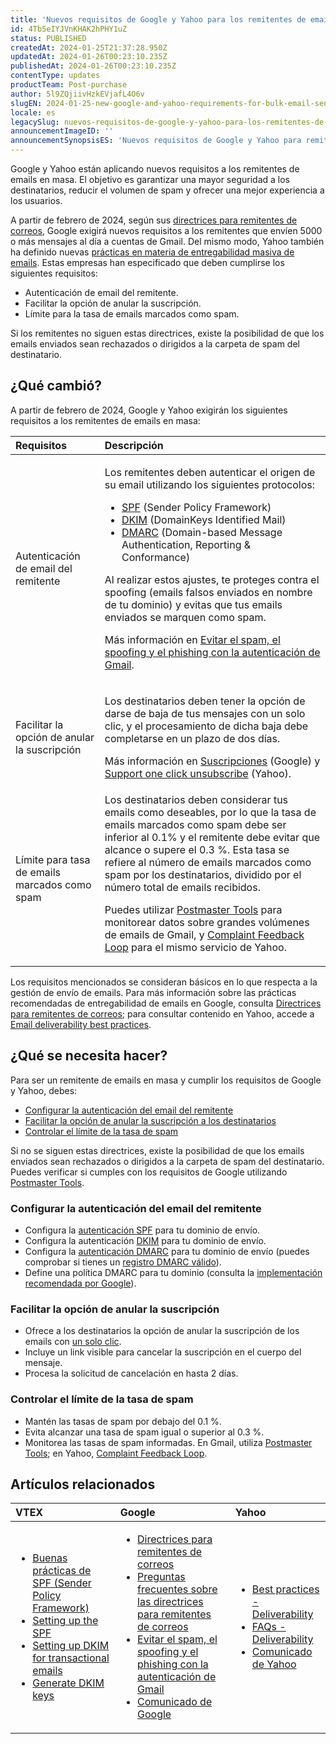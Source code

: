 ```yaml
---
title: 'Nuevos requisitos de Google y Yahoo para los remitentes de emails en masa'
id: 4Tb5eIYJVnKHAK2hPHY1uZ
status: PUBLISHED
createdAt: 2024-01-25T21:37:28.950Z
updatedAt: 2024-01-26T00:23:10.235Z
publishedAt: 2024-01-26T00:23:10.235Z
contentType: updates
productTeam: Post-purchase
author: 5l9ZQjiivHzkEVjafL4O6v
slugEN: 2024-01-25-new-google-and-yahoo-requirements-for-bulk-email-senders
locale: es
legacySlug: nuevos-requisitos-de-google-y-yahoo-para-los-remitentes-de-emails-en-masa
announcementImageID: ''
announcementSynopsisES: 'Nuevos requisitos de Google y Yahoo para remitentes de emails en masa.'
---
```


Google y Yahoo están aplicando nuevos requisitos a los remitentes de emails en masa. El objetivo es garantizar una mayor seguridad a los destinatarios, reducir el volumen de spam y ofrecer una mejor experiencia a los usuarios.

A partir de febrero de 2024, según sus [directrices para remitentes de correos](https://support.google.com/a/answer/81126?hl=es&visit_id=638412075303779567-3830782619&rd=1), Google exigirá nuevos requisitos a los remitentes que envíen 5000 o más mensajes al día a cuentas de Gmail. Del mismo modo, Yahoo también ha definido nuevas [prácticas en materia de entregabilidad masiva de emails](https://senders.yahooinc.com/best-practices/). Estas empresas han especificado que deben cumplirse los siguientes requisitos:

* Autenticación de email del remitente.
* Facilitar la opción de anular la suscripción.
* Límite para la tasa de emails marcados como spam.

Si los remitentes no siguen estas directrices, existe la posibilidad de que los emails enviados sean rechazados o dirigidos a la carpeta de spam del destinatario.

## ¿Qué cambió?

A partir de febrero de 2024, Google y Yahoo exigirán los siguientes requisitos a los remitentes de emails en masa:

| **Requisitos** | **Descripción** |
| :--- | :--- |
| Autenticación de email del remitente | <p>Los remitentes deben autenticar el origen de su email utilizando los siguientes protocolos:</p><p><ul><li><a href="https://support.google.com/a/answer/33786?sjid=4150033421619503412-SA">SPF</a> (Sender Policy Framework)</li><li><a href="https://support.google.com/a/answer/174124?sjid=4150033421619503412-SA">DKIM</a> (DomainKeys Identified Mail)</li><li><a href="https://support.google.com/a/answer/2466580?sjid=4150033421619503412-SA">DMARC</a> (Domain-based Message Authentication, Reporting & Conformance)</li></ul></p><p>Al realizar estos ajustes, te proteges contra el spoofing (emails falsos enviados en nombre de tu dominio) y evitas que tus emails enviados se marquen como spam.</p><p>Más información en <a href="https://support.google.com/a/answer/10583557?hl=es#:~:text=La%20autenticaci%C3%B3n%20tambi%C3%A9n%20ayuda%20a,mensajes%20pueden%20marcarlos%20como%20spam.">Evitar el spam, el spoofing y el phishing con la autenticación de Gmail</a>.</p> |
| Facilitar la opción de anular la suscripción | <p>Los destinatarios deben tener la opción de darse de baja de tus mensajes con un solo clic, y el procesamiento de dicha baja debe completarse en un plazo de dos días.</p><p>Más información en <a href="https://support.google.com/mail/answer/81126#subscriptions">Suscripciones</a> (Google) y <a href="https://blog.postmaster.yahooinc.com/post/182917670818/dont-want-to-be-marked-as-spam-support-one-click">Support one click unsubscribe</a> (Yahoo).</p> |
| Límite para tasa de emails marcados como spam | Los destinatarios deben considerar tus emails como deseables, por lo que la tasa de emails marcados como spam debe ser inferior al 0.1% y el remitente debe evitar que alcance o supere el 0.3 %. Esta tasa se refiere al número de emails marcados como spam por los destinatarios, dividido por el número total de emails recibidos.<p>Puedes utilizar <a href="https://support.google.com/mail/answer/14289100">Postmaster Tools</a> para monitorear datos sobre grandes volúmenes de emails de Gmail, y <a href="https://senders.yahooinc.com/complaint-feedback-loop/">Complaint Feedback Loop</a> para el mismo servicio de Yahoo.</p> |

Los requisitos mencionados se consideran básicos en lo que respecta a la gestión de envío de emails. Para más información sobre las prácticas recomendadas de entregabilidad de emails en Google, consulta [Directrices para remitentes de correos](https://support.google.com/a/answer/81126?hl=es&visit_id=638412075303779567-3830782619&rd=1); para consultar contenido en Yahoo, accede a [Email deliverability best practices](https://senders.yahooinc.com/best-practices/).

## ¿Qué se necesita hacer?

Para ser un remitente de emails en masa y cumplir los requisitos de Google y Yahoo, debes:

* [Configurar la autenticación del email del remitente](#configurar-la-autenticacion-del-email-del-remitente)
* [Facilitar la opción de anular la suscripción a los destinatarios](#facilitar-la-opcion-de-anular-la-suscripcion)
* [Controlar el límite de la tasa de spam](#controlar-el-limite-de-la-tasa-de-spam)

Si no se siguen estas directrices, existe la posibilidad de que los emails enviados sean rechazados o dirigidos a la carpeta de spam del destinatario. Puedes verificar si cumples con los requisitos de Google utilizando [Postmaster Tools](https://support.google.com/mail/answer/14289100).

### Configurar la autenticación del email del remitente

* Configura la [autenticación SPF](https://support.google.com/a/answer/33786?sjid=4150033421619503412-SA) para tu dominio de envío.
* Configura la autenticación [DKIM](https://support.google.com/a/answer/174124?sjid=4150033421619503412-SA) para tu dominio de envío.
* Configura la [autenticación DMARC](https://support.google.com/a/answer/2466580?hl=es#dmarc-setup) para tu dominio de envío (puedes comprobar si tienes un [registro DMARC válido](https://dmarcian.com/dmarc-inspector/)).
* Define una política DMARC para tu dominio (consulta la [implementación recomendada por Google](https://support.google.com/a/answer/10032473?hl=es)).

### Facilitar la opción de anular la suscripción

* Ofrece a los destinatarios la opción de anular la suscripción de los emails con [un solo clic](https://blog.postmaster.yahooinc.com/post/182917670818/dont-want-to-be-marked-as-spam-support-one-click).
* Incluye un link visible para cancelar la suscripción en el cuerpo del mensaje.
* Procesa la solicitud de cancelación en hasta 2 días.

### Controlar el límite de la tasa de spam

* Mantén las tasas de spam por debajo del 0.1 %.
* Evita alcanzar una tasa de spam igual o superior al 0.3 %.
* Monitorea las tasas de spam informadas. En Gmail, utiliza [Postmaster Tools](https://gmail.com/postmaster); en Yahoo, [Complaint Feedback Loop](https://senders.yahooinc.com/complaint-feedback-loop/).

## Artículos relacionados

| **VTEX** | **Google** | **Yahoo** |
| :--- | :--- | :--- |
| <p><ul><li><a href="https://help.vtex.com/es/tutorial/best-practices-on-spf--42t0lkl2VyC6Yewc4wA6wI">Buenas prácticas de SPF (Sender Policy Framework)</a></li><li><a href="https://developers.vtex.com/docs/guides/setting-up-the-spf">Setting up the SPF</a></li><li><a href="https://developers.vtex.com/docs/guides/setting-up-dkim-for-transactional-emails">Setting up DKIM for transactional emails</a></li><li><a href="https://developers.vtex.com/docs/api-reference/message-center-api#post-/api/mail-service/pvt/providers/-EmailProvider-/dkim">Generate DKIM keys</a></li></ul></p> | <p><ul><li><a href="https://support.google.com/a/answer/81126?hl=es&visit_id=638412075303779567-3830782619&rd=1">Directrices para remitentes de correos</a></li><li><a href="https://support.google.com/a/answer/14229414?hl=es-bo">Preguntas frecuentes sobre las directrices para remitentes de correos</a></li><li><a href="https://support.google.com/a/answer/10583557?hl=es#:~:text=La%20autenticaci%C3%B3n%20tambi%C3%A9n%20ayuda%20a,mensajes%20pueden%20marcarlos%20como%20spam">Evitar el spam, el spoofing y el phishing con la autenticación de Gmail</a></li><li><a href="https://blog.google/products/gmail/gmail-security-authentication-spam-protection/">Comunicado de Google</a></li></ul></p> | <p><ul><li><a href="https://senders.yahooinc.com/best-practices/">Best practices - Deliverability</a></li><li><a href="https://senders.yahooinc.com/faqs/">FAQs - Deliverability</a></li><li><a href="https://blog.postmaster.yahooinc.com/post/730172167494483968/more-secure-less-spam">Comunicado de Yahoo</a></li></ul></p> |

